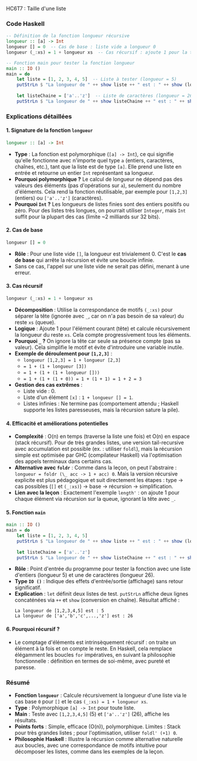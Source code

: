 HC6T7 : Taille d'une liste

### Code Haskell

```haskell
-- Définition de la fonction longueur récursive
longueur :: [a] -> Int
longueur [] = 0  -- Cas de base : liste vide a longueur 0
longueur (_:xs) = 1 + longueur xs  -- Cas récursif : ajoute 1 pour la tête et compte le reste

-- Fonction main pour tester la fonction longueur
main :: IO ()
main = do
    let liste = [1, 2, 3, 4, 5]  -- Liste à tester (longueur = 5)
    putStrLn $ "La longueur de " ++ show liste ++ " est : " ++ show (longueur liste)
    
    let listeChaine = ['a'..'z']  -- Liste de caractères (longueur = 26)
    putStrLn $ "La longueur de " ++ show listeChaine ++ " est : " ++ show (longueur listeChaine)
```

### Explications détaillées

#### 1. **Signature de la fonction `longueur`**
```haskell
longueur :: [a] -> Int
```
- **Type** : La fonction est polymorphique (`[a] -> Int`), ce qui signifie qu'elle fonctionne avec n'importe quel type `a` (entiers, caractères, chaînes, etc.), tant que la liste est de type `[a]`. Elle prend une liste en entrée et retourne un entier `Int` représentant sa longueur.
- **Pourquoi polymorphique ?** Le calcul de longueur ne dépend pas des valeurs des éléments (pas d'opérations sur `a`), seulement du nombre d'éléments. Cela rend la fonction réutilisable, par exemple pour `[1,2,3]` (entiers) ou `['a'..'z']` (caractères).
- **Pourquoi `Int` ?** Les longueurs de listes finies sont des entiers positifs ou zéro. Pour des listes très longues, on pourrait utiliser `Integer`, mais `Int` suffit pour la plupart des cas (limite ~2 milliards sur 32 bits).

#### 2. **Cas de base**
```haskell
longueur [] = 0
```
- **Rôle** : Pour une liste vide `[]`, la longueur est trivialement 0. C'est le **cas de base** qui arrête la récursion et évite une boucle infinie.
- Sans ce cas, l'appel sur une liste vide ne serait pas défini, menant à une erreur.

#### 3. **Cas récursif**
```haskell
longueur (_:xs) = 1 + longueur xs
```
- **Décomposition** : Utilise la correspondance de motifs `(_:xs)` pour séparer la tête (ignorée avec `_`, car on n'a pas besoin de sa valeur) du reste `xs` (queue).
- **Logique** : Ajoute 1 pour l'élément courant (tête) et calcule récursivement la longueur du reste `xs`. Cela compte progressivement tous les éléments.
- **Pourquoi `_` ?** On ignore la tête car seule sa présence compte (pas sa valeur). Cela simplifie le motif et évite d'introduire une variable inutile.
- **Exemple de déroulement pour `[1,2,3]`** :
  - `longueur [1,2,3] = 1 + longueur [2,3]`
  - `= 1 + (1 + longueur [3])`
  - `= 1 + (1 + (1 + longueur []))`
  - `= 1 + (1 + (1 + 0)) = 1 + (1 + 1) = 1 + 2 = 3`
- **Gestion des cas extrêmes** :
  - Liste vide : 0.
  - Liste d'un élément `[x]` : `1 + longueur [] = 1`.
  - Listes infinies : Ne termine pas (comportement attendu ; Haskell supporte les listes paresseuses, mais la récursion sature la pile).

#### 4. **Efficacité et améliorations potentielles**
- **Complexité** : O(n) en temps (traverse la liste une fois) et O(n) en espace (stack récursif). Pour de très grandes listes, une version tail-recursive avec accumulation est possible (ex. : utiliser `foldl`), mais la récursion simple est optimisée par GHC (compilateur Haskell) via l'optimisation des appels terminaux dans certains cas.
- **Alternative avec `foldr`** : Comme dans la leçon, on peut l'abstraire : `longueur = foldr (\_ acc -> 1 + acc) 0`. Mais la version récursive explicite est plus pédagogique et suit directement les étapes : type → cas possibles (`[]` et `(_:xs)`) → base → récursion → simplification.
- **Lien avec la leçon** : Exactement l'exemple `length'` : on ajoute 1 pour chaque élément via récursion sur la queue, ignorant la tête avec `_`.

#### 5. **Fonction `main`**
```haskell
main :: IO ()
main = do
    let liste = [1, 2, 3, 4, 5]
    putStrLn $ "La longueur de " ++ show liste ++ " est : " ++ show (longueur liste)
    
    let listeChaine = ['a'..'z']
    putStrLn $ "La longueur de " ++ show listeChaine ++ " est : " ++ show (longueur listeChaine)
```
- **Rôle** : Point d'entrée du programme pour tester la fonction avec une liste d'entiers (longueur 5) et une de caractères (longueur 26).
- **Type `IO ()`** : Indique des effets d'entrée/sortie (affichage) sans retour significatif.
- **Explication** : `let` définit deux listes de test. `putStrLn` affiche deux lignes concaténées via `++` et `show` (conversion en chaîne). Résultat affiché :
  ```
  La longueur de [1,2,3,4,5] est : 5
  La longueur de ['a','b','c',...,'z'] est : 26
  ```

#### 6. **Pourquoi récursif ?**
- Le comptage d'éléments est intrinsèquement récursif : on traite un élément à la fois et on compte le reste. En Haskell, cela remplace élégamment les boucles `for` impératives, en suivant la philosophie fonctionnelle : définition en termes de soi-même, avec pureté et paresse.

### Résumé
- **Fonction `longueur`** : Calcule récursivement la longueur d'une liste via le cas base `0` pour `[]` et le cas `(_:xs) = 1 + longueur xs`.
- **Type** : Polymorphique `[a] -> Int` pour toute liste.
- **Main** : Teste avec `[1,2,3,4,5]` (5) et `['a'..'z']` (26), affiche les résultats.
- **Points forts** : Simple, efficace (O(n)), polymorphique. Limites : Stack pour très grandes listes ; pour l'optimisation, utiliser `foldl' (+1) 0`.
- **Philosophie Haskell** : Illustre la récursion comme alternative naturelle aux boucles, avec une correspondance de motifs intuitive pour décomposer les listes, comme dans les exemples de la leçon.
